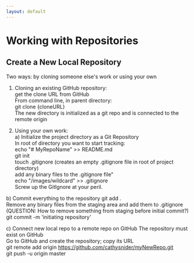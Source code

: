 ```yaml
---
layout: default
---
```


# Working with Repositories

## Create a New Local Repository

Two ways: by cloning someone else's work or using your own

1. Cloning an existing GitHub repository:<br />
get the clone URL from GitHub<br />
From command line, in parent directory:<br />
git clone {cloneURL}<br />
The new directory is initialized as a git repo and is connected to the remote origin<br />

1. Using your own work:<br />
a) Initialize the project directory as a Git Repository<br />
In root of directory you want to start tracking:<br />
echo "# MyRepoName" >> README.md<br />
git init<br />
touch .gitignore (creates an empty .gitignore file in root of project directory)<br />
add any binary files to the .gitignore file"<br />
echo "/images/wildcard" >> .gitignore<br />
Screw up the GitIgnore at your peril.<br />

b) Commit everything to the repository
git add .<br />
Remove any binary files from the staging area and add them to .gitignore<br />
(QUESTION: How to remove something from staging before initial commit?)<br />
git commit -m 'initiating repository'<br />

c) Connect new local repo to a remote repo on GitHub
The repository must exist on GitHub<br />
Go to GitHub and create the repository; copy its URL<br />
git remote add origin https://github.com/cathysnider/myNewRepo.git<br />
git push -u origin master<br />
